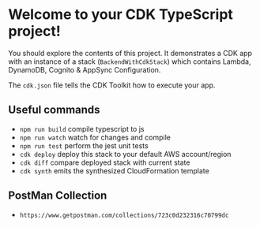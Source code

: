 # Welcome to your CDK TypeScript project!

You should explore the contents of this project. It demonstrates a CDK app with an instance of a stack (`BackendWithCdkStack`)
which contains Lambda, DynamoDB, Cognito & AppSync Configuration.

The `cdk.json` file tells the CDK Toolkit how to execute your app.

## Useful commands

 * `npm run build`   compile typescript to js
 * `npm run watch`   watch for changes and compile
 * `npm run test`    perform the jest unit tests
 * `cdk deploy`      deploy this stack to your default AWS account/region
 * `cdk diff`        compare deployed stack with current state
 * `cdk synth`       emits the synthesized CloudFormation template

## PostMan Collection 
 * `https://www.getpostman.com/collections/723c0d232316c70799dc`
